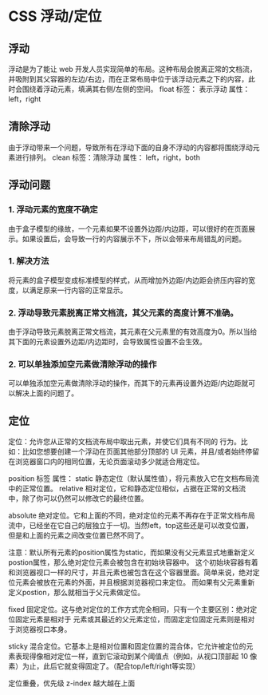 # CSS 浮动/定位

## 浮动
浮动是为了能让 web 开发人员实现简单的布局。这种布局会脱离正常的文档流，并吸附到其父容器的左边/右边，而在正常布局中位于该浮动元素之下的内容，此时会围绕着浮动元素，填满其右侧/左侧的空间。
float 标签： 表示浮动
属性：
left，right

## 清除浮动
由于浮动带来一个问题，导致所有在浮动下面的自身不浮动的内容都将围绕浮动元素进行排列。
clean 标签：清除浮动
属性：
left，right，both

## 浮动问题
### 1. 浮动元素的宽度不确定
由于盒子模型的缘故，一个元素如果不设置外边距/内边距，可以很好的在页面展示。如果设置后，会导致一行的内容展示不下，所以会带来布局错乱的问题。
### 1. 解决方法
将元素的盒子模型变成标准模型的样式，从而增加外边距/内边距会挤压内容的宽度，以满足原来一行内容的正常显示。

### 2. 浮动导致元素脱离正常文档流，其父元素的高度计算不准确。
由于浮动导致元素脱离正常文档流，其元素在父元素里的有效高度为0。所以当给其下面的元素设置外边距/内边距时，会导致属性设置不会生效。

### 2. 可以单独添加空元素做清除浮动的操作
可以单独添加空元素做清除浮动的操作，而其下的元素再设置外边距/内边距就可以解决上面的问题了。


## 定位
定位：允许您从正常的文档流布局中取出元素，并使它们具有不同的
行为。比如：比如您想要创建一个浮动在页面其他部分顶部的 UI 元素，并且/或者始终停留在浏览器窗口内的相同位置，无论页面滚动多少就适合用定位。

position 标签
属性：
static 静态定位（默认属性值），将元素放入它在文档布局流中的正常位置。
relative 相对定位，它和静态定位相似，占据在正常的文档流中，除了你可以仍然可以修改它的最终位置。

absolute 绝对定位。它和上面的不同，绝对定位的元素不再存在于正常文档布局流中，已经坐在它自己的层独立于一切。当然left，top这些还是可以改变位置，但是和上面的元素之间改变位置已然不同了。

注意：默认所有元素的position属性为static，而如果没有父元素显式地重新定义postion属性，那么绝对定位元素会被包含在初始块容器中。
这个初始块容器有着和浏览器视口一样的尺寸，并且<html>元素也被包含在这个容器里面。简单来说，绝对定位元素会被放在<html>元素的外面，并且根据浏览器视口来定位。
而如果有父元素重新定义postion，那么就相当于父元素做定位。

fixed 固定定位。这与绝对定位的工作方式完全相同，只有一个主要区别：绝对定位固定元素是相对于 <html> 元素或其最近的父元素定位，而固定定位固定元素则是相对于浏览器视口本身。

sticky 混合定位。它基本上是相对位置和固定位置的混合体，它允许被定位的元素表现得像相对定位一样，直到它滚动到某个阈值点（例如，从视口顶部起 1​​0 像素）为止，此后它就变得固定了。（配合top/left/right等实现）

定位重叠，优先级
z-index 越大越在上面